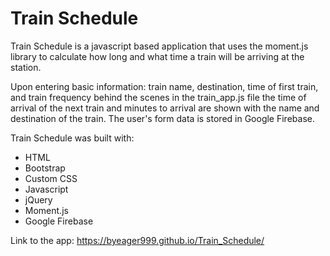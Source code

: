 
# Train Schedule

Train Schedule is a javascript based application that uses the moment.js library to calculate how long and what time a train will be arriving at the station.

Upon entering basic information: train name, destination, time of first train, and train frequency behind the scenes in the train_app.js file the time of arrival of the next train and minutes to arrival are shown with the name and destination of the train.  The user's form data is stored in Google Firebase.  

Train Schedule was built with:
- HTML
- Bootstrap
- Custom CSS
- Javascript
- jQuery
- Moment.js
- Google Firebase

Link to the app:  https://byeager999.github.io/Train_Schedule/

